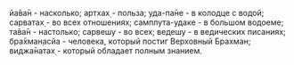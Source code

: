 йа̄ва̄н - насколько; артхах̣ - польза; уда-па̄не - в колодце с водой; сарватах̣ - во всех отношениях; самплута-удаке - в большом водоеме; та̄ва̄н - настолько; сарвешу - во всех; ведешу - в ведических писаниях; бра̄хман̣асйа - человека, который постиг Верховный Брахман; виджа̄натах̣ - который обладает полным знанием.